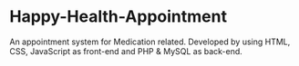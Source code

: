 # Happy-Health-Appointment
An appointment system for Medication related. Developed by using HTML, CSS, JavaScript as front-end and PHP &amp; MySQL as back-end.
